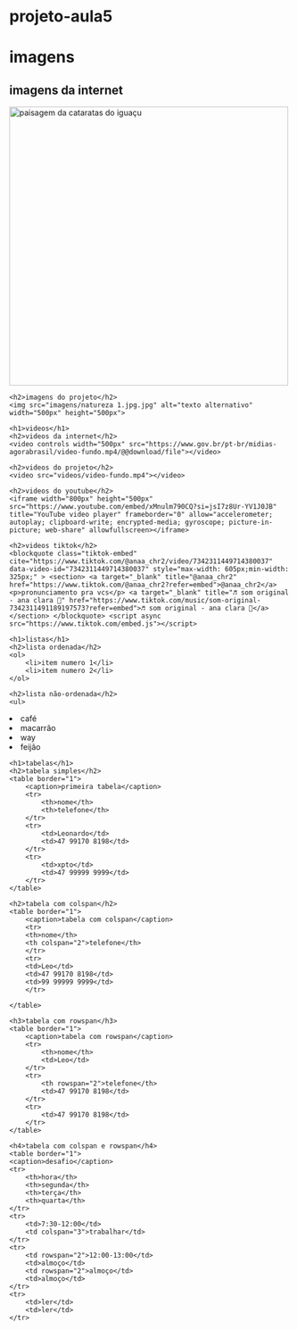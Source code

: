 # projeto-aula5
<!DOCTYPE html>
<html lang="pt">
<head>
    <meta charset="UTF-8">
    <meta http-equiv="X-UA-Compatible" content="IE=edge">
    <meta name="viewport" content="width=device-width, initial-scale=1.0">
    <title>imagens, video, listas e tabelas</title>
</head>
<body>
    <h1>imagens</h1>
    <h2>imagens da internet</h2>
    <img src="https://oeco.org.br/wp-content/uploads/oeco-migration//images/stories/dez2011/cataratas-iguacu-marcos_sa_correa.jpg" alt="paisagem da cataratas do iguaçu" width="500px" height="500px"> 

    <h2>imagens do projeto</h2>
    <img src="imagens/natureza 1.jpg.jpg" alt="texto alternativo" width="500px" height="500px">

    <h1>videos</h1>
    <h2>videos da internet</h2>
    <video controls width="500px" src="https://www.gov.br/pt-br/midias-agorabrasil/video-fundo.mp4/@@download/file"></video>

    <h2>videos do projeto</h2>
    <video src="videos/video-fundo.mp4"></video>

    <h2>videos do youtube</h2>
    <iframe width="800px" height="500px" src="https://www.youtube.com/embed/xMnulm790CQ?si=jsI7z8Ur-YV1J0JB" title="YouTube video player" frameborder="0" allow="accelerometer; autoplay; clipboard-write; encrypted-media; gyroscope; picture-in-picture; web-share" allowfullscreen></iframe>

    <h2>videos tiktok</h2>
    <blockquote class="tiktok-embed" cite="https://www.tiktok.com/@anaa_chr2/video/7342311449714380037" data-video-id="7342311449714380037" style="max-width: 605px;min-width: 325px;" > <section> <a target="_blank" title="@anaa_chr2" href="https://www.tiktok.com/@anaa_chr2?refer=embed">@anaa_chr2</a> <p>pronunciamento pra vcs</p> <a target="_blank" title="♬ som original - ana clara 💋" href="https://www.tiktok.com/music/som-original-7342311491189197573?refer=embed">♬ som original - ana clara 💋</a> </section> </blockquote> <script async src="https://www.tiktok.com/embed.js"></script>

    <h1>listas</h1>
    <h2>lista ordenada</h2>
    <ol>
        <li>item numero 1</li>
        <li>item numero 2</li>
    </ol>

    <h2>lista não-ordenada</h2>
    <ul>
<li>café</li>
<li>macarrão</li>
<li>way</li>
<li>feijão</li>
    </ul>

    <h1>tabelas</h1>
    <h2>tabela simples</h2>
    <table border="1">
        <caption>primeira tabela</caption>
        <tr>
            <th>nome</th>
            <th>telefone</th>
        </tr>
        <tr>
            <td>Leonardo</td>
            <td>47 99170 8198</td>
        </tr>
        <tr>
            <td>xpto</td>
            <td>47 99999 9999</td>
        </tr>
    </table>

    <h2>tabela com colspan</h2>
    <table border="1">
        <caption>tabela com colspan</caption>
        <tr>
        <th>nome</th>
        <th colspan="2">telefone</th>
        </tr>
        <tr>
        <td>Leo</td>
        <td>47 99170 8198</td>
        <td>99 99999 9999</td>
        </tr>

    </table>

    <h3>tabela com rowspan</h3>
    <table border="1">
        <caption>tabela com rowspan</caption>
        <tr>
            <th>nome</th>
            <td>Leo</td>
        </tr>
        <tr>
            <th rowspan="2">telefone</th>
            <td>47 99170 8198</td>
        </tr>
        <tr>
            <td>47 99170 8198</td>
        </tr>
    </table>

    <h4>tabela com colspan e rowspan</h4>
    <table border="1">
    <caption>desafio</caption>
    <tr>
        <th>hora</th>
        <th>segunda</th>
        <th>terça</th>
        <th>quarta</th>
    </tr>
    <tr>
        <td>7:30-12:00</td>
        <td colspan="3">trabalhar</td>
    </tr>
    <tr>
        <td rowspan="2">12:00-13:00</td>
        <td>almoço</td>
        <td rowspan="2">almoço</td>
        <td>almoço</td>
    </tr>
    <tr>
        <td>ler</td>
        <td>ler</td>
    </tr>

</table>
</body>
</html>
